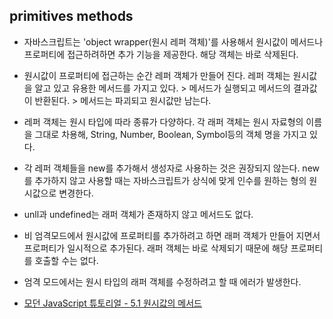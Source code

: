 ## primitives methods

- 자바스크립트는 'object wrapper(원시 레퍼 객체)'를 사용해서 원시값이 메서드나 프로퍼티에 접근하려하면 추가 기능을 제공한다. 해당 객체는 바로 삭제된다.

- 원시값이 프로퍼티에 접근하는 순간 레퍼 객체가 만들어 진다. 레퍼 객체는 원시값을 알고 있고 유용한 메서드를 가지고 있다. > 메서드가 실행되고 메서드의 결과값이 반환된다. > 메서드는 파괴되고 원시값만 남는다.

- 레퍼 객체는 원시 타입에 따라 종류가 다양하다. 각 래퍼 객체는 원시 자료형의 이름을 그대로 차용해, String, Number, Boolean, Symbol등의 객체 명을 가지고 있다.

- 각 레퍼 객체들을 new를 추가해서 생성자로 사용하는 것은 권장되지 않는다. new를 추가하지 않고 사용할 때는 자바스크립트가 상식에 맞게 인수를 원하는 형의 원시값으로 변경한다.

- unll과 undefined는 래퍼 객체가 존재하지 않고 메서드도 없다.

- 비 엄격모드에서 원시값에 프로퍼티를 추가하려고 하면 래퍼 객체가 만들어 지면서 프로퍼티가 일시적으로 추가된다. 래퍼 객체는 바로 삭제되기 때문에 해당 프로퍼티를 호출할 수는 없다.

- 엄격 모드에서는 원시 타입의 래퍼 객체를 수정하려고 할 때 에러가 발생한다.

- [모던 JavaScript 튜토리얼 - 5.1 원시값의 메서드](https://ko.javascript.info/primitives-methods)